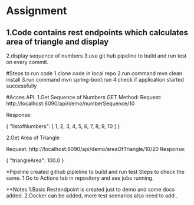 
# Assignment
## 1.Code contains rest endpoints which calculates area of triangle and display
   2.display sequence of numbers
   3.use git hub pipeline to build and run test on every commit.

#Steps to run code
1.clone code in local repo
2.run command mvn clean install
3.run command mvn spring-boot:run
4.check if application started successfully

#Acces API.
1.Get Sequence of Numbers
GET Method:
Request: http://localhost:8090/api/demo/numberSequence/10

Response: 

{
    "listofNumbers": [
        1,
        2,
        3,
        4,
        5,
        6,
        7,
        8,
        9,
        10
    ]
}

2.Get Area of Triangle

Request: http://localhost:8090/api/demo/areaOfTriangle/10/20
Response:

{
    "triangleArea": 100.0
}

*Pipeline
created github pipleline to build and run test
Steps to check the same.
1.Go to Actions tab in repository and see jobs running.

**Notes
1.Basic Restendpoint is created just to demo and some docs added.
2.Docker can be added, more test scenarios also need to add .
